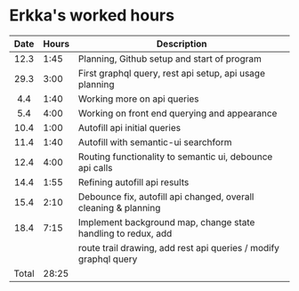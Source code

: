 # Erkka's worked hours

| Date  | Hours | Description                                                     |
| :---: | ----- | --------------------------------------------------------------- |
| 12.3  | 1:45  | Planning, Github setup and start of program                     |
| 29.3  | 3:00  | First graphql query, rest api setup, api usage planning         |
|  4.4  | 1:40  | Working more on api queries                                     |
|  5.4  | 4:00  | Working on front end querying and appearance                    |
| 10.4  | 1:00  | Autofill api initial queries                                    |
| 11.4  | 1:40  | Autofill with semantic-ui searchform                            |
| 12.4  | 4:00  | Routing functionality to semantic ui, debounce api calls        |
| 14.4  | 1:55  | Refining autofill api results                                   |
| 15.4  | 2:10  | Debounce fix, autofill api changed, overall cleaning & planning |
| 18.4  | 7:15  | Implement background map, change state handling to redux, add   |
|       |       | route trail drawing, add rest api queries / modify graphql query|
| Total | 28:25 |                                                                 |
